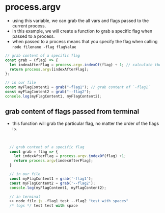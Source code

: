 <!-- markdownlint-disable MD004 MD026 MD009 MD046 MD033 -->
# process.argv

- using this variable, we can grab the all vars and flags passed to the current process.
- in this example, we will create a function to grab a specific flag when passed to a process.
- when passed to a process means that you specify the flag when calling `node filename -flag flagValue`

```js
// grab content of a specific flag
const grab = (flag) => {
  let indexAfterFlag = process.argv.indexOf(flag) + 1; // calculate the indexAfterFlag
  return process.argv[indexAfterFlag];
};

// in our file
const myFlagContent1 = grab("-flag1"); // grab content of `-flag1`
const myFlagContent2 = grab("--flag2");
console.log(myFlagContent1, myFlagContent2);
```

## grab content of flags passed from terminal

- this function will grab the particular flag, no matter the order of the flags is.
  
 <br />

  ```js
    // grab content of a specific flag
    const grab = flag => {
      let indexAfterFlag = process.argv.indexOf(flag) +1;
      return process.argv[indexAfterFlag];
    }
  ```

  ```js
    // in our file
    const myFlagContent1 = grab('-flag1');
    const myFlagContent2 = grab('--flag2');
    console.log(myFlagContent1, myFlagContent2);

  ```
  
  ```js
    // in terminal
    >> node file.js -flag1 test --flag2 "test with spaces"
    /* logs */ test test with space
  ```

